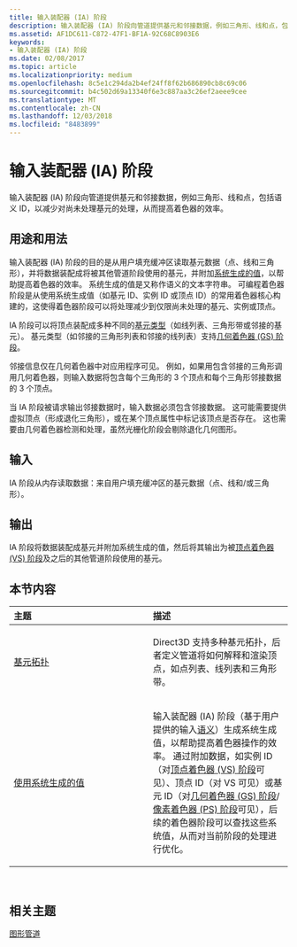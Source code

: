 ```yaml
---
title: 输入装配器 (IA) 阶段
description: 输入装配器 (IA) 阶段向管道提供基元和邻接数据，例如三角形、线和点，包括语义 ID，以减少对尚未处理基元的处理，从而提高着色器的效率。
ms.assetid: AF1DC611-C872-47F1-BF1A-92C68C8903E6
keywords:
- 输入装配器 (IA) 阶段
ms.date: 02/08/2017
ms.topic: article
ms.localizationpriority: medium
ms.openlocfilehash: 8c5e1c294da2b4ef24ff8f62b686890cb8c69c06
ms.sourcegitcommit: b4c502d69a13340f6e3c887aa3c26ef2aeee9cee
ms.translationtype: MT
ms.contentlocale: zh-CN
ms.lasthandoff: 12/03/2018
ms.locfileid: "8483899"
---
```

# <a name="input-assembler-ia-stage"></a>输入装配器 (IA) 阶段


输入装配器 (IA) 阶段向管道提供基元和邻接数据，例如三角形、线和点，包括语义 ID，以减少对尚未处理基元的处理，从而提高着色器的效率。

## <a name="span-idpurpose-and-usesspanspan-idpurpose-and-usesspanspan-idpurpose-and-usesspanpurpose-and-uses"></a><span id="Purpose-and-uses"></span><span id="purpose-and-uses"></span><span id="PURPOSE-AND-USES"></span>用途和用法


输入装配器 (IA) 阶段的目的是从用户填充缓冲区读取基元数据（点、线和三角形），并将数据装配成将被其他管道阶段使用的基元，并附加[系统生成的值](https://msdn.microsoft.com/library/windows/desktop/bb509647)，以帮助提高着色器的效率。 系统生成的值是又称作语义的文本字符串。 可编程着色器阶段是从使用系统生成值（如基元 ID、实例 ID 或顶点 ID）的常用着色器核心构建的，这使得着色器阶段可以将处理减少到仅限尚未处理的基元、实例或顶点。

IA 阶段可以将顶点装配成多种不同的[基元类型](primitive-topologies.md)（如线列表、三角形带或邻接的基元）。 基元类型（如邻接的三角形列表和邻接的线列表）支持[几何着色器 (GS) 阶段](geometry-shader-stage--gs-.md)。

邻接信息仅在几何着色器中对应用程序可见。 例如，如果用包含邻接的三角形调用几何着色器，则输入数据将包含每个三角形的 3 个顶点和每个三角形邻接数据的 3 个顶点。

当 IA 阶段被请求输出邻接数据时，输入数据必须包含邻接数据。 这可能需要提供虚拟顶点（形成退化三角形），或在某个顶点属性中标记该顶点是否存在。 这也需要由几何着色器检测和处理，虽然光栅化阶段会剔除退化几何图形。

## <a name="span-idinputspanspan-idinputspanspan-idinputspaninput"></a><span id="Input"></span><span id="input"></span><span id="INPUT"></span>输入


IA 阶段从内存读取数据：来自用户填充缓冲区的基元数据（点、线和/或三角形）。

## <a name="span-idoutputspanspan-idoutputspanspan-idoutputspanoutput"></a><span id="Output"></span><span id="output"></span><span id="OUTPUT"></span>输出


IA 阶段将数据装配成基元并附加系统生成的值，然后将其输出为被[顶点着色器 (VS) 阶段](vertex-shader-stage--vs-.md)及之后的其他管道阶段使用的基元。

## <a name="span-idin-this-sectionspanin-this-section"></a><span id="in-this-section"></span>本节内容


<table>
<colgroup>
<col width="50%" />
<col width="50%" />
</colgroup>
<thead>
<tr class="header">
<th align="left">主题</th>
<th align="left">描述</th>
</tr>
</thead>
<tbody>
<tr class="odd">
<td align="left"><p><a href="primitive-topologies.md">基元拓扑</a></p></td>
<td align="left"><p>Direct3D 支持多种基元拓扑，后者定义管道将如何解释和渲染顶点，如点列表、线列表和三角形带。</p></td>
</tr>
<tr class="even">
<td align="left"><p><a href="using-system-generated-values.md">使用系统生成的值</a></p></td>
<td align="left"><p>输入装配器 (IA) 阶段（基于用户提供的输入<a href="https://msdn.microsoft.com/library/windows/desktop/bb509647">语义</a>）生成系统生成值，以帮助提高着色器操作的效率。 通过附加数据，如实例 ID（对<a href="vertex-shader-stage--vs-.md">顶点着色器 (VS) 阶段</a>可见）、顶点 ID（对 VS 可见）或基元 ID（对<a href="geometry-shader-stage--gs-.md">几何着色器 (GS) 阶段</a>/<a href="pixel-shader-stage--ps-.md">像素着色器 (PS) 阶段</a>可见），后续的着色器阶段可以查找这些系统值，从而对当前阶段的处理进行优化。</p></td>
</tr>
</tbody>
</table>

 

## <a name="span-idrelated-topicsspanrelated-topics"></a><span id="related-topics"></span>相关主题


[图形管道](graphics-pipeline.md)

 

 




